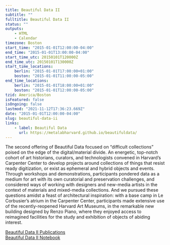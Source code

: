 ```yaml
---
title: Beautiful Data II
subtitle: ""
fulltitle: Beautiful Data II
status: ""
outputs:
    - HTML
    - Calendar
timezone: Boston
start_time: "2015-01-01T12:00:00-04:00"
end_time: "2015-01-01T13:00:00-04:00"
start_time_utc: 20150101T120000Z
end_time_utc: 20150101T130000Z
start_time_locations:
    berlin: "2015-01-01T17:00:00+01:00"
    boston: "2015-01-01T11:00:00-05:00"
end_time_locations:
    berlin: "2015-01-01T18:00:00+01:00"
    boston: "2015-01-01T12:00:00-05:00"
tzid: America/Boston
isFeatured: false
isOngoing: false
lastmod: "2021-11-12T17:36:23.669Z"
date: "2015-01-01T12:00:00-04:00"
slug: beautiful-data-ii
links:
    - label: Beautiful Data
      url: https://metalabharvard.github.io/beautifuldata/
---
```

The second offering of Beautiful Data focused on “difficult collections” poised on the edge of the digital/material divide. An energetic, top-notch cohort of art historians, curators, and technologists convened in Harvard’s Carpenter Center to develop projects around collections of things that resist ready digitization, or exist as ephemeral and hybrid objects and events. Through workshops and demonstrations, participants pondered data as a medium for art with its own curatorial and preservation challenges, and considered ways of working with designers and new-media artists in the context of materials and mixed-media collections. And we pursued these questions amidst a feast of architectural inspiration: with a base camp in Le Corbusier’s atrium in the Carpenter Center, participants made extensive use of the recently-reopened Harvard Art Museums, in the remarkable new building designed by Renzo Piano, where they enjoyed access to reimagined facilities for the study and exhibition of objects of abiding interest.

[Beautiful Data II Publications](http://beautifuldata.metalab.harvard.edu/2015/)<br />
[Beautiful Data II Notebook](http://beautifuldata.metalab.harvard.edu/2015/beautiful-data-noteboook-FOR-WEB.pdf)